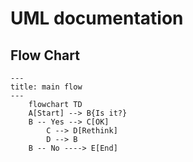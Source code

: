 # UML documentation
## Flow Chart
```mermaid
---
title: main flow
---
    flowchart TD
    A[Start] --> B{Is it?}
    B -- Yes --> C[OK]
        C --> D[Rethink]
        D --> B
    B -- No ----> E[End]
```